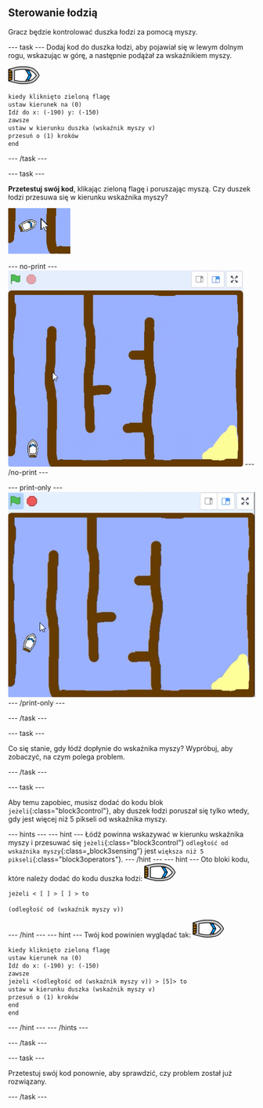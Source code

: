 ## Sterowanie łodzią

Gracz będzie kontrolować duszka łodzi za pomocą myszy.

--- task --- Dodaj kod do duszka łodzi, aby pojawiał się w lewym dolnym rogu, wskazując w górę, a następnie podążał za wskaźnikiem myszy.

![duszek łodzi](images/boat_resize.png)

```blocks3
kiedy kliknięto zieloną flagę
ustaw kierunek na (0)
Idź do x: (-190) y: (-150)
zawsze 
ustaw w kierunku duszka (wskaźnik myszy v)
przesuń o (1) kroków
end
```

--- /task ---

--- task ---

**Przetestuj swój kod**, klikając zieloną flagę i poruszając myszą. Czy duszek łodzi przesuwa się w kierunku wskaźnika myszy?

![zrzut ekranu](images/boat-mouse.png)

--- no-print --- ![screenshot](images/boat-pointer-test-anim.gif) --- /no-print ---

--- print-only --- ![screenshot](images/boat-pointer-test-anim.png) --- /print-only ---

--- /task ---

--- task ---

Co się stanie, gdy łódź dopłynie do wskaźnika myszy? Wypróbuj, aby zobaczyć, na czym polega problem.

--- /task ---

--- task ---

Aby temu zapobiec, musisz dodać do kodu blok `jeżeli`{:class="block3control"}, aby duszek łodzi poruszał się tylko wtedy, gdy jest więcej niż 5 pikseli od wskaźnika myszy.

--- hints ---
 --- hint --- Łódź powinna wskazywać w kierunku wskaźnika myszy i przesuwać się `jeżeli`{:class="block3control"} `odległość od wskaźnika myszy`{:class=„block3sensing”} jest `większa niż 5 pikseli`{:class="block3operators"}.
--- /hint ---
 --- hint --- Oto bloki kodu, które należy dodać do kodu duszka łodzi: ![duszek łodzi](images/boat_resize.png)

```blocks3
jeżeli < [ ] > [ ] > to

(odległość od (wskaźnik myszy v))
```

--- /hint --- --- hint --- Twój kod powinien wyglądać tak: ![duszek łodzi](images/boat_resize.png)

```blocks3
kiedy kliknięto zieloną flagę
ustaw kierunek na (0)
Idź do x: (-190) y: (-150)
zawsze 
jeżeli <(odległość od (wskaźnik myszy v)) > [5]> to 
ustaw w kierunku duszka (wskaźnik myszy v)
przesuń o (1) kroków
end
end
```

--- /hint --- --- /hints ---

--- /task ---

--- task ---

Przetestuj swój kod ponownie, aby sprawdzić, czy problem został już rozwiązany.

--- /task ---